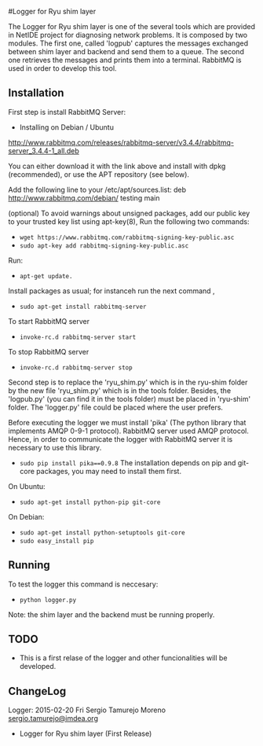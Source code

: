 #Logger for Ryu shim layer 

The Logger for Ryu shim layer is one of the several tools which are provided in NetIDE project for diagnosing network problems. It is composed by two modules. The first one, called 'logpub' captures the messages exchanged between shim layer and backend and send them to a queue. The second one retrieves the messages and prints them into a terminal.
RabbitMQ is used in order to develop this tool.


## Installation

First step is install RabbitMQ Server:

* Installing on Debian / Ubuntu 

http://www.rabbitmq.com/releases/rabbitmq-server/v3.4.4/rabbitmq-server_3.4.4-1_all.deb

You can either download it with the link above and install with dpkg (recommended), or use the APT repository (see below).

Add the following line to your /etc/apt/sources.list:
deb http://www.rabbitmq.com/debian/ testing main

(optional) To avoid warnings about unsigned packages, add our public key to your trusted key list using apt-key(8), Run the following two commands:
* ```wget https://www.rabbitmq.com/rabbitmq-signing-key-public.asc```
* ```sudo apt-key add rabbitmq-signing-key-public.asc```

Run:
* ```apt-get update.```

Install packages as usual; for instanceh run the next command ,
* ```sudo apt-get install rabbitmq-server```


To start RabbitMQ server
* ```invoke-rc.d rabbitmq-server start```

To stop RabbitMQ server
* ```invoke-rc.d rabbitmq-server stop```

Second step is to replace the 'ryu_shim.py' which is in the ryu-shim folder by the new file 'ryu_shim.py' which is in the tools folder. Besides, the 'logpub.py' (you can find it in the tools folder) must be placed in 'ryu-shim' folder.
The 'logger.py' file could be placed where the user prefers.

Before executing the logger we must install 'pika' (The python library that implements AMQP 0-9-1 protocol). RabbitMQ server used AMQP protocol. Hence, in order to communicate the logger with RabbitMQ server it is necessary to use this library.

* ```sudo pip install pika==0.9.8```
The installation depends on pip and git-core packages, you may need to install them first.

On Ubuntu:
* ```sudo apt-get install python-pip git-core```

On Debian:
* ```sudo apt-get install python-setuptools git-core```
* ```sudo easy_install pip```

## Running

To test the logger this command is neccesary:
* ```python logger.py```

Note: the shim layer and the backend must be running properly.


## TODO

* This is a first relase of the logger and other funcionalities will be developed.


## ChangeLog

Logger: 2015-02-20 Fri Sergio Tamurejo Moreno <sergio.tamurejo@imdea.org>

   * Logger for Ryu shim layer (First Release)

